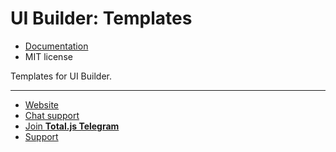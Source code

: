 # UI Builder: Templates

- [Documentation](https://docs.totaljs.com/uibuilder/)
- MIT license

Templates for UI Builder.

---

- [Website](https://www.totaljs.com/uibuider/)
- [Chat support](https://platform.totaljs.com/?open=messenger)
- [Join __Total.js Telegram__](https://t.me/totalplatform)
- [Support](https://www.totaljs.com/support/)
